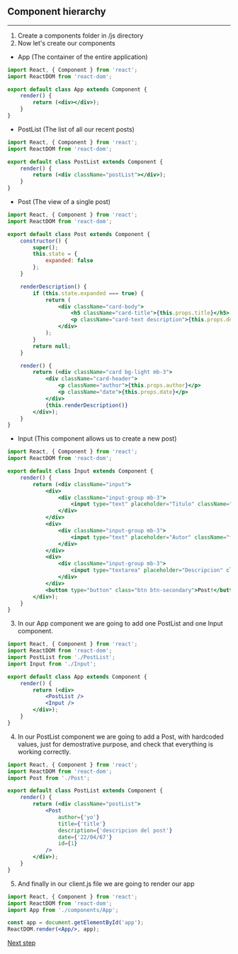 ## Component hierarchy
---
1. Create a components folder in /js directory
2. Now let's create our components
+ App (The container of the entire application)
```jsx
import React, { Component } from 'react';
import ReactDOM from 'react-dom';

export default class App extends Component {
    render() {
        return (<div></div>);
    }
}
```
+ PostList (The list of all our recent posts)
```jsx
import React, { Component } from 'react';
import ReactDOM from 'react-dom';

export default class PostList extends Component {
    render() {
        return (<div className="postList"></div>);
    }
}
```
+ Post (The view of a single post)
```jsx
import React, { Component } from 'react';
import ReactDOM from 'react-dom';

export default class Post extends Component {
    constructor() {
        super();
        this.state = {
            expanded: false
        };
    }

    renderDescription() {
        if (this.state.expanded === true) {
            return (
                <div className="card-body">
                    <h5 className="card-title">{this.props.title}</h5>
                    <p className="card-text description">{this.props.description}</p>
                </div>
            );
        }
        return null;
    }

    render() {
        return (<div className="card bg-light mb-3">
            <div className="card-header">
                <p className="author">{this.props.author}</p>
                <p className="date">{this.props.date}</p>
            </div>
            {this.renderDescription()}
        </div>);
    }
}
```
+ Input (This component allows us to create a new post)
```jsx
import React, { Component } from 'react';
import ReactDOM from 'react-dom';

export default class Input extends Component {
    render() {
        return (<div className="input">
            <div>
                <div className="input-group mb-3">
                    <input type="text" placeholder="Titulo" className="form-control input-title" />
                </div>
            </div>
            <div>
                <div className="input-group mb-3">
                    <input type="text" placeholder="Autor" className="form-control input-author" />
                </div>
            </div>
            <div>
                <div className="input-group mb-3">
                    <input type="textarea" placeholder="Descripcion" className="form-control input-desc" />
                </div>
            </div>
            <button type="button" class="btn btn-secondary">Post!</button>
        </div>);
    }
}
```
3. In our App component we are going to add one PostList and one Input component.
```jsx
import React, { Component } from 'react';
import ReactDOM from 'react-dom';
import PostList from './PostList';
import Input from './Input';

export default class App extends Component {
    render() {
        return (<div>
            <PostList />
            <Input />
        </div>);
    }
}
```
4. In our PostList component we are going to add a Post, with hardcoded values, just for demostrative purpose, and check that everything is working correctly.
```jsx
import React, { Component } from 'react';
import ReactDOM from 'react-dom';
import Post from './Post';

export default class PostList extends Component {
    render() {
        return (<div className="postList">
            <Post
                author={'yo'}
                title={'title'}
                description={'descripcion del post'}
                date={'22/04/67'}
                id={1}
            />
        </div>);
    }
}
```

5. And finally in our client.js file we are going to render our app
```jsx
import React, { Component } from 'react';
import ReactDOM from 'react-dom';
import App from './components/App';

const app = document.getElementById('app');
ReactDOM.render(<App/>, app);
```

[Next step](https://github.com/sgonzalezml/workshop-react/tree/v3)